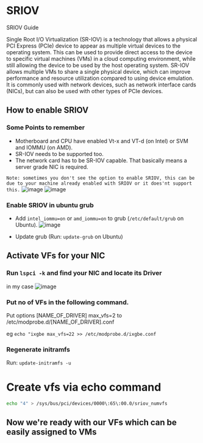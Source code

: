 # SRIOV
SRIOV Guide 

Single Root I/O Virtualization (SR-IOV) is a technology that allows a physical PCI Express (PCIe) device to appear as multiple virtual devices to the operating system. This can be used to provide direct access to the device to specific virtual machines (VMs) in a cloud computing environment, while still allowing the device to be used by the host operating system. SR-IOV allows multiple VMs to share a single physical device, which can improve performance and resource utilization compared to using device emulation. It is commonly used with network devices, such as network interface cards (NICs), but can also be used with other types of PCIe devices.

## How to enable SRIOV
### Some Points to remember
* Motherboard and CPU have enabled Vt-x and VT-d (on Intel) or SVM and IOMMU (on AMD). 
* SR-IOV needs to be supported too.
* The network card has to be SR-IOV capable. That basically means a server grade NIC is required. 

`Note: sometimes you don't see the option to enable SRIOV, this can be due to your machine already enabled with SRIOV or it does'nt support this.`
![image](https://user-images.githubusercontent.com/81817735/211187200-5282d24b-ef7f-4a7a-84e8-2bbed0603c84.png)
![image](https://user-images.githubusercontent.com/81817735/211187212-66774930-b2d6-4b54-9892-b71c258d1fc1.png)

### Enable SRIOV in ubuntu grub
* Add `intel_iommu=on` or `amd_iommu=on` to grub (`/etc/default/grub` on Ubuntu).
![image](https://user-images.githubusercontent.com/81817735/211187377-821b8f04-29d4-4f7a-a9b9-dd5dbdd0713b.png)

* Update grub (Run: `update-grub`   on Ubuntu)

## Activate VFs for your NIC

### Run `lspci -k` and find your NIC and locate its Driver
in my case
![image](https://user-images.githubusercontent.com/81817735/211187494-c8e075fb-746e-4259-9da6-dc56903b2554.png)

### Put no of VFs in the following command.

Put options [NAME_OF_DRIVER] max_vfs=2 to /etc/modprobe.d/[NAME_OF_DRIVER].conf


eg `echo "ixgbe max_vfs=22 >> /etc/modprobe.d/ixgbe.conf`

### Regenerate initramfs
Run: `update-initramfs -u`

# Create vfs via echo command
```bash
echo "4" > /sys/bus/pci/devices/0000\:65\:00.0/sriov_numvfs
```
## Now we're ready with our VFs which can be easily assigned to VMs

